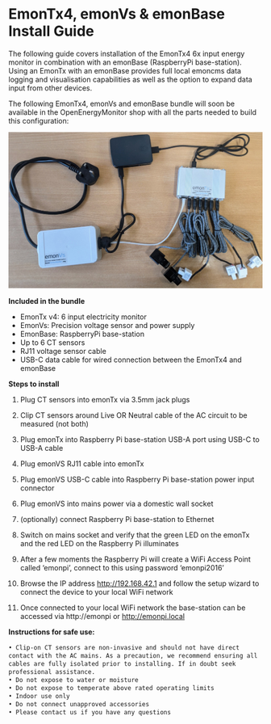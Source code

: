 # EmonTx4, emonVs & emonBase Install Guide

The following guide covers installation of the EmonTx4 6x input energy monitor in combination with an emonBase (RaspberryPi base-station). Using an EmonTx with an emonBase provides full local emoncms data logging and visualisation capabilities as well as the option to expand data input from other devices.

The following EmonTx4, emonVs and emonBase bundle will soon be available in the OpenEnergyMonitor shop with all the parts needed to build this configuration:

![emontx4emonbase.jpg](img/emontx4emonbase.jpg)

**Included in the bundle**

- EmonTx v4: 6 input electricity monitor
- EmonVs: Precision voltage sensor and power supply
- EmonBase: RaspberryPi base-station
- Up to 6 CT sensors
- RJ11 voltage sensor cable
- USB-C data cable for wired connection between the EmonTx4 and emonBase

**Steps to install**

1. Plug CT sensors into emonTx via 3.5mm jack plugs

2. Clip CT sensors around Live OR Neutral cable of the AC circuit to be measured (not both)

3. Plug emonTx into Raspberry Pi base-station USB-A port using USB-C to USB-A cable

4. Plug emonVS RJ11 cable into emonTx 

5. Plug emonVS USB-C cable into  Raspberry Pi base-station power input connector

6. Plug emonVS into mains power via a domestic wall socket

7. (optionally) connect Raspberry Pi base-station to Ethernet 

8. Switch on mains socket and verify that the green LED on the emonTx and the red LED on the Raspberry Pi illuminates

9. After a few moments the Raspberry Pi will create a WiFi Access Point called ‘emonpi’, connect to this using password ‘emonpi2016’

10. Browse the IP address http://192.168.42.1 and follow the setup wizard to connect the device to your local WiFi network

9. Once connected to your local WiFi network the base-station can be accessed via http://emonpi or http://emonpi.local

**Instructions for safe use:**

    • Clip-on CT sensors are non-invasive and should not have direct contact with the AC mains. As a precaution, we recommend ensuring all cables are fully isolated prior to installing. If in doubt seek professional assistance.
    • Do not expose to water or moisture 
    • Do not expose to temperate above rated operating limits 
    • Indoor use only
    • Do not connect unapproved accessories 
    • Please contact us if you have any questions 
